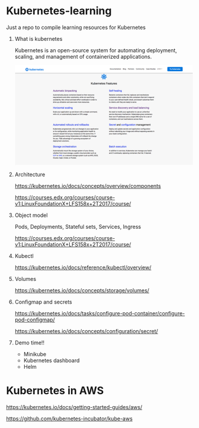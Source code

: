 # Kubernetes-learning
Just a repo to compile learning resources for Kubernetes

1. What is kubernetes

    Kubernetes is an open-source system for automating deployment, scaling, and management of containerized applications.

    ![alt text](https://github.com/JMLizano/Kubernetes-learning/blob/master/kubernetes-features.png)

2. Architecture
    
    https://kubernetes.io/docs/concepts/overview/components

    https://courses.edx.org/courses/course-v1:LinuxFoundationX+LFS158x+2T2017/course/

3. Object model

    Pods, Deployments, Stateful sets, Services, Ingress

    https://courses.edx.org/courses/course-v1:LinuxFoundationX+LFS158x+2T2017/course/

4. Kubectl 

    https://kubernetes.io/docs/reference/kubectl/overview/

5. Volumes

    https://kubernetes.io/docs/concepts/storage/volumes/

6. Configmap and secrets   

    https://kubernetes.io/docs/tasks/configure-pod-container/configure-pod-configmap/

    https://kubernetes.io/docs/concepts/configuration/secret/

7. Demo time!!

    - Minikube
    - Kubernetes dashboard
    - Helm
    
# Kubernetes in AWS

https://kubernetes.io/docs/getting-started-guides/aws/

https://github.com/kubernetes-incubator/kube-aws

